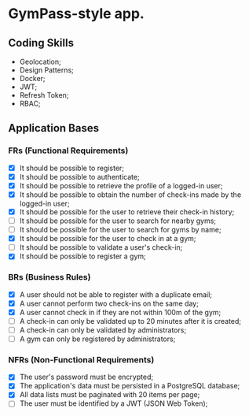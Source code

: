 # GymPass-style app.

## Coding Skills
- Geolocation;
- Design Patterns;
- Docker;
- JWT;
- Refresh Token;
- RBAC;

## Application Bases

### FRs (Functional Requirements)
- [x] It should be possible to register;
- [x] It should be possible to authenticate;
- [x] It should be possible to retrieve the profile of a logged-in user;
- [x] It should be possible to obtain the number of check-ins made by the logged-in user;
- [x] It should be possible for the user to retrieve their check-in history;
- [ ] It should be possible for the user to search for nearby gyms;
- [ ] It should be possible for the user to search for gyms by name;
- [x] It should be possible for the user to check in at a gym;
- [ ] It should be possible to validate a user's check-in;
- [x] It should be possible to register a gym;

### BRs (Business Rules)
- [x] A user should not be able to register with a duplicate email;
- [x] A user cannot perform two check-ins on the same day;
- [x] A user cannot check in if they are not within 100m of the gym;
- [ ] A check-in can only be validated up to 20 minutes after it is created;
- [ ] A check-in can only be validated by administrators;
- [ ] A gym can only be registered by administrators;

### NFRs (Non-Functional Requirements)
- [x] The user's password must be encrypted;
- [x] The application's data must be persisted in a PostgreSQL database;
- [x] All data lists must be paginated with 20 items per page;
- [ ] The user must be identified by a JWT (JSON Web Token);